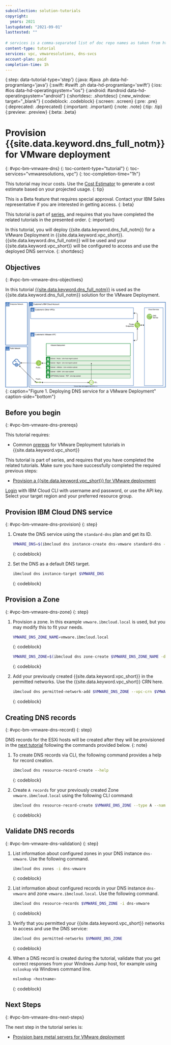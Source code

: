 ```yaml
---
subcollection: solution-tutorials
copyright:
  years: 2021
lastupdated: "2021-09-01"
lasttested: ""

# services is a comma-separated list of doc repo names as taken from https://github.ibm.com/cloud-docs/
content-type: tutorial
services: vpc, vmwaresolutions, dns-svcs
account-plan: paid
completion-time: 1h
---
```


{:step: data-tutorial-type='step'}
{:java: #java .ph data-hd-programlang='java'}
{:swift: #swift .ph data-hd-programlang='swift'}
{:ios: #ios data-hd-operatingsystem="ios"}
{:android: #android data-hd-operatingsystem="android"}
{:shortdesc: .shortdesc}
{:new_window: target="_blank"}
{:codeblock: .codeblock}
{:screen: .screen}
{:pre: .pre}
{:deprecated: .deprecated}
{:important: .important}
{:note: .note}
{:tip: .tip}
{:preview: .preview}
{:beta: .beta}

# Provision {{site.data.keyword.dns_full_notm}} for VMware deployment
{: #vpc-bm-vmware-dns}
{: toc-content-type="tutorial"}
{: toc-services="vmwaresolutions, vpc"}
{: toc-completion-time="1h"}

This tutorial may incur costs. Use the [Cost Estimator](https://{DomainName}/estimator/review) to generate a cost estimate based on your projected usage.
{: tip}

This is a Beta feature that requires special approval. Contact your IBM Sales representative if you are interested in getting access.
{: beta}

This tutorial is part of [series](/docs/solution-tutorials?topic=solution-tutorials-vpc-bm-vmware#vpc-bm-vmware-objectives), and requires that you have completed the related tutorials in the presented order.
{: important}

In this tutorial, you will deploy {{site.data.keyword.dns_full_notm}} for a VMware Deployment in {{site.data.keyword.vpc_short}}. {{site.data.keyword.dns_full_notm}} will be used and your {{site.data.keyword.vpc_short}} will be configured to access and use the deployed DNS serrvice.
{: shortdesc}

## Objectives
{: #vpc-bm-vmware-dns-objectives}

In this tutorial [{{site.data.keyword.dns_full_notm}}](https://{DomainName}/docs/dns-svcs?topic=dns-svcs-getting-started) is used as the {{site.data.keyword.dns_full_notm}} solution for the VMware Deployment.

![Deploying DNS service for a VMware Deployment](images/solution63-ryo-vmware-on-vpc/Self-Managed-Simple-20210813v1-DNS.svg "Deploying DNS service for a VMware Deployment"){: caption="Figure 1. Deploying DNS service for a VMware Deployment" caption-side="bottom"}


## Before you begin
{: #vpc-bm-vmware-dns-prereqs}

This tutorial requires:

* Common [prereqs](https://{DomainName}/docs/solution-tutorials?topic=solution-tutorials-vpc-bm-vmware#vpc-bm-vmware-prereqs) for VMware Deployment tutorials in {{site.data.keyword.vpc_short}}

This tutorial is part of series, and requires that you have completed the related tutorials. Make sure you have successfully completed the required previous steps:

* [Provision a {{site.data.keyword.vpc_short}} for VMware deployment](https://{DomainName}/docs/solution-tutorials?topic=solution-tutorials-vpc-bm-vmware-vpc#vpc-bm-vmware-vpc)

[Login](https://{DomainName}/docs/cli?topic=cli-getting-started) with IBM Cloud CLI with username and password, or use the API key. Select your target region and your preferred resource group.


## Provision IBM Cloud DNS service
{: #vpc-bm-vmware-dns-provision}
{: step}

1. Create the DNS service using the `standard-dns` plan and get its ID.

   ```sh
   VMWARE_DNS=$(ibmcloud dns instance-create dns-vmware standard-dns --output json | jq -r .id)
   ```
   {: codeblock}

2. Set the DNS as a default DNS target.

   ```sh
   ibmcloud dns instance-target $VMWARE_DNS
   ```
   {: codeblock}


## Provision a Zone
{: #vpc-bm-vmware-dns-zone}
{: step}

1. Provision a zone. In this example `vmware.ibmcloud.local` is used, but you may modify this to fit your needs.

   ```sh
   VMWARE_DNS_ZONE_NAME=vmware.ibmcloud.local
   ```
   {: codeblock}
   
   ```sh
   VMWARE_DNS_ZONE=$(ibmcloud dns zone-create $VMWARE_DNS_ZONE_NAME -d "Zone for VMware on VPC" --output json | jq -r .id)
   ```
   {: codeblock}

2. Add your previously created {{site.data.keyword.vpc_short}} in the permitted networks. Use the {{site.data.keyword.vpc_short}} CRN here.

   ```sh
   ibmcloud dns permitted-network-add $VMWARE_DNS_ZONE --vpc-crn $VMWARE_VPC_CRN
   ```
   {: codeblock}


## Creating DNS records
{: #vpc-bm-vmware-dns-record}
{: step}

DNS records for the ESXi hosts will be created after they will be provisioned in the [next tutorial](https://{DomainName}/docs/solution-tutorials?topic=solution-tutorials-vpc-bm-vmware-bms#vpc-bm-vmware-bms) following the commands provided below.
{: note}

1. To create DNS records via CLI, the following command provides a help for record creation.

   ```sh
   ibmcloud dns resource-record-create --help
   ```
   {: codeblock}

2. Create `A records` for your previously created Zone `vmware.ibmcloud.local` using the following CLI command:

   ```sh
   ibmcloud dns resource-record-create $VMWARE_DNS_ZONE --type A --name NAME --ipv4 IP_ADDRESS
   ```
   {: codeblock}


## Validate DNS records
{: #vpc-bm-vmware-dns-validation}
{: step}

1. List information about configured zones in your DNS instance `dns-vmware`. Use the following command.

   ```sh
   ibmcloud dns zones -i dns-vmware
   ```
   {: codeblock}

2. List information about configured records in your DNS instance `dns-vmware` and zone `vmware.ibmcloud.local`. Use the following command.

   ```sh
   ibmcloud dns resource-records $VMWARE_DNS_ZONE -i dns-vmware 
   ```
   {: codeblock}

3. Verify that you permitted your {{site.data.keyword.vpc_short}} networks to access and use the DNS service:

   ```sh
   ibmcloud dns permitted-networks $VMWARE_DNS_ZONE
   ```
   {: codeblock}

4. When a DNS record is created during the tutorial, validate that you get correct responses from your Windows Jump host, for example using `nslookup` via Windows command line.

   ```sh
   nslookup <hostname>
   ```
   {: codeblock}

## Next Steps
{: #vpc-bm-vmware-dns-next-steps}

The next step in the tutorial series is:

* [Provision bare metal servers for VMware deployment](/docs/solution-tutorials?topic=solution-tutorials-vpc-bm-vmware-bms#vpc-bm-vmware-bms)
